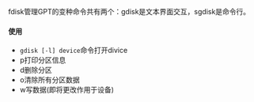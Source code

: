 fdisk管理GPT的变种命令共有两个：gdisk是文本界面交互，sgdisk是命令行。

#### 使用

- `gdisk [-l] device`命令打开divice
- p打印分区信息
- d删除分区
- o清除所有分区数据
- w写数据(即将更改作用于设备)

